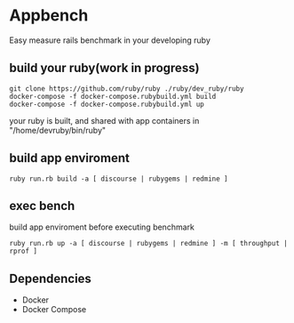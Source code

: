 # Appbench

Easy measure rails benchmark in your developing ruby

## build your ruby(work in progress)
```
git clone https://github.com/ruby/ruby ./ruby/dev_ruby/ruby
docker-compose -f docker-compose.rubybuild.yml build
docker-compose -f docker-compose.rubybuild.yml up
```
your ruby is built, and shared with app containers in "/home/devruby/bin/ruby" 

## build app enviroment

```
ruby run.rb build -a [ discourse | rubygems | redmine ]
```

## exec bench

build app enviroment before executing benchmark 

```
ruby run.rb up -a [ discourse | rubygems | redmine ] -m [ throughput | rprof ]
```

## Dependencies

- Docker
- Docker Compose

